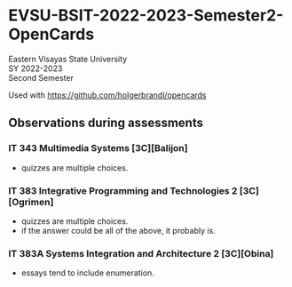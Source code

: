 # EVSU-BSIT-2022-2023-Semester2-OpenCards

Eastern Visayas State University  
SY 2022-2023  
Second Semester  

Used with https://github.com/holgerbrandl/opencards

## Observations during assessments

### IT 343 Multimedia Systems [3C][Balijon]

- quizzes are multiple choices.

### IT 383 Integrative Programming and Technologies 2 [3C][Ogrimen]

- quizzes are multiple choices.
- if the answer could be all of the above, it probably is.

### IT 383A Systems Integration and Architecture 2 [3C][Obina]

- essays tend to include enumeration.
